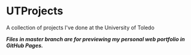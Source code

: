# UTProjects
A collection of projects I've done at the University of Toledo

***Files in master branch are for previewing my personal web portfolio in GitHub Pages.***
